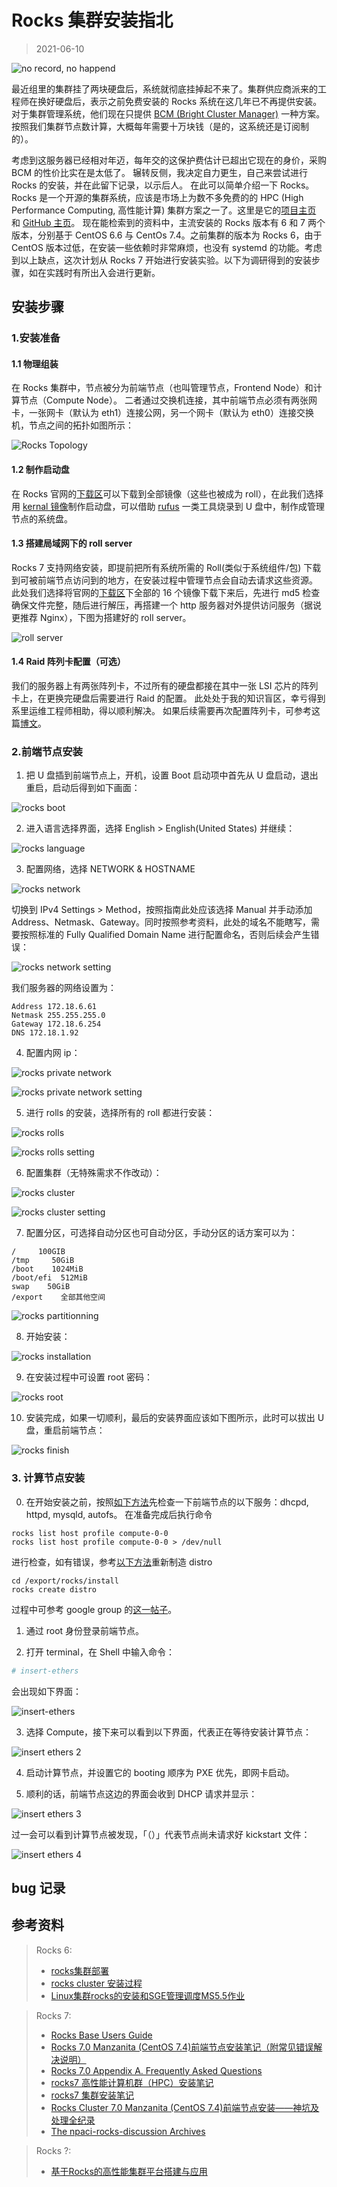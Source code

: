 # Rocks 集群安装指北

> 2021-06-10

![no record, no happend](../img/record-happend.jpeg)

最近组里的集群挂了两块硬盘后，系统就彻底挂掉起不来了。集群供应商派来的工程师在换好硬盘后，表示之前免费安装的 Rocks 系统在这几年已不再提供安装。
对于集群管理系统，他们现在只提供 [BCM (Bright Cluster Manager)](https://www.brightcomputing.com/brightclustermanager) 一种方案。
按照我们集群节点数计算，大概每年需要十万块钱（是的，这系统还是订阅制的）。

考虑到这服务器已经相对年迈，每年交的这保护费估计已超出它现在的身价，采购 BCM 的性价比实在是太低了。
辗转反侧，我决定自力更生，自己来尝试进行 Rocks 的安装，并在此留下记录，以示后人。
在此可以简单介绍一下 Rocks。Rocks 是一个开源的集群系统，应该是市场上为数不多免费的的 HPC (High Performance Computing, 高性能计算) 集群方案之一了。这里是它的[项目主页](http://www.rocksclusters.org/) 和 [GitHub 主页](https://github.com/rocksclusters)。
现在能检索到的资料中，主流安装的 Rocks 版本有 6 和 7 两个版本，分别基于 CentOS 6.6 与 CentOs 7.4。之前集群的版本为 Rocks 6，由于 CentOS 版本过低，在安装一些依赖时非常麻烦，也没有 systemd 的功能。考虑到以上缺点，这次计划从 Rocks 7 开始进行安装实验。以下为调研得到的安装步骤，如在实践时有所出入会进行更新。

## 安装步骤

### 1.安装准备

#### 1.1 物理组装

在 Rocks 集群中，节点被分为前端节点（也叫管理节点，Frontend Node）和计算节点（Compute Node）。
二者通过交换机连接，其中前端节点必须有两张网卡，一张网卡（默认为 eth1）连接公网，另一个网卡（默认为 eth0）连接交换机，节点之间的拓扑如图所示：

![Rocks Topology](../img/rocks-topo.png)

#### 1.2 制作启动盘

在 Rocks 官网的[下载区](http://www.rocksclusters.org/downloads/2017-12-01-download-rocks-7-0-manzanita.html)可以下载到全部镜像（这些也被成为 roll），在此我们选择用 [kernal 镜像](http://central-7-0-x86-64.rocksclusters.org/isos/kernel-7.0-0.x86_64.disk1.iso)制作启动盘，可以借助 [rufus](https://rufus.ie/en_US/) 一类工具烧录到 U 盘中，制作成管理节点的系统盘。

#### 1.3 搭建局域网下的 roll server

Rocks 7 支持网络安装，即提前把所有系统所需的 Roll(类似于系统组件/包) 下载到可被前端节点访问到的地方，在安装过程中管理节点会自动去请求这些资源。
此处我们选择将官网的[下载区](http://www.rocksclusters.org/downloads/2017-12-01-download-rocks-7-0-manzanita.html)下全部的 16 个镜像下载下来后，先进行 md5 检查确保文件完整，随后进行解压，再搭建一个 http 服务器对外提供访问服务（据说更推荐 Nginx），下图为搭建好的 roll server。

![roll server](../img/roll-server.png)

#### 1.4 Raid 阵列卡配置（可选）

我们的服务器上有两张阵列卡，不过所有的硬盘都接在其中一张 LSI 芯片的阵列卡上，在更换完硬盘后需要进行 Raid 的配置。
此处处于我的知识盲区，幸亏得到系里运维工程师相助，得以顺利解决。
如果后续需要再次配置阵列卡，可参考这篇[博文](https://www.yeboyzq.com/yingjianweihu/942.html)。

### 2.前端节点安装

1. 把 U 盘插到前端节点上，开机，设置 Boot 启动项中首先从 U 盘启动，退出重启，启动后得到如下画面：

![rocks boot](../img/rocks-boot.webp)

2. 进入语言选择界面，选择 English > English(United States) 并继续：

![rocks language](../img/rocks-language.webp)

3. 配置网络，选择 NETWORK & HOSTNAME

![rocks network](../img/rocks-network.webp)

切换到 IPv4 Settings > Method，按照指南此处应该选择 Manual 并手动添加 Address、Netmask、Gateway。同时按照参考资料，此处的域名不能瞎写，需要按照标准的 Fully Qualified Domain Name 进行配置命名，否则后续会产生错误：

![rocks network setting](../img/rocks-network-setting.webp)

我们服务器的网络设置为：
```
Address 172.18.6.61
Netmask 255.255.255.0
Gateway 172.18.6.254
DNS 172.18.1.92
```

4. 配置内网 ip：

![rocks private network](../img/rocks-private-network.webp)
   
![rocks private network setting](../img/rocks-private-network-setting.webp)

5. 进行 rolls 的安装，选择所有的 roll 都进行安装：

![rocks rolls](../img/rocks-rolls.webp)

![rocks rolls setting](../img/rocks-rolls-setting.webp)

6. 配置集群（无特殊需求不作改动）：

![rocks cluster](../img/rocks-cluster.webp)

![rocks cluster setting](../img/rocks-cluster-setting.webp)

7. 配置分区，可选择自动分区也可自动分区，手动分区的话方案可以为：

```
/     100GIB
/tmp     50GiB
/boot    1024MiB
/boot/efi  512MiB
swap    50GiB
/export    全部其他空间
```

![rocks partitionning](../img/rocks-partitioning.png)

8. 开始安装：

![rocks installation](../img/rocks-installation.webp)

9. 在安装过程中可设置 root 密码：

![rocks root](../img/rocks-root.png)

10. 安装完成，如果一切顺利，最后的安装界面应该如下图所示，此时可以拔出 U 盘，重启前端节点：

![rocks finish](../img/rocks-finish.png)


### 3. 计算节点安装

0. 在开始安装之前，按照[如下方法](http://central-7-0-x86-64.rocksclusters.org/roll-documentation/base/7.0/faq-installation.html#COMPUTE-KICKSTART-FILE)先检查一下前端节点的以下服务：dhcpd, httpd, mysqld, autofs。
在准备完成后执行命令
```
rocks list host profile compute-0-0
rocks list host profile compute-0-0 > /dev/null
```
进行检查，如有错误，参考[以下方法](https://lists.sdsc.edu/pipermail/npaci-rocks-discussion/2015-April/067307.html)重新制造 distro
```
cd /export/rocks/install
rocks create distro
```
过程中可参考 google group 的[这一帖子](https://groups.google.com/g/rocks-clusters/c/Vx8YqVaRpXI/m/GHHNlrl0ajkJ)。

1. 通过 root 身份登录前端节点。

2. 打开 terminal，在 Shell 中输入命令：

```bash
# insert-ethers
```

会出现如下界面：

![insert-ethers](../img/insert-ethers-1.png)

3. 选择 Compute，接下来可以看到以下界面，代表正在等待安装计算节点：

![insert ethers 2](../img/insert-ethers-2.png)

4. 启动计算节点，并设置它的 booting 顺序为 PXE 优先，即网卡启动。

5. 顺利的话，前端节点这边的界面会收到 DHCP 请求并显示：

![insert ethers 3](../img/insert-ethers-3.png)

过一会可以看到计算节点被发现，「（）」代表节点尚未请求好 kickstart 文件：

![insert ethers 4](../img/insert-ethers-4.png)

## bug 记录



## 参考资料

> Rocks 6:
> - [rocks集群部署](https://blog.51cto.com/wenzengliu/1871118)
> - [rocks cluster 安装过程](https://blog.whatsroot.xyz/2017/05/08/rocks-install/)
> - [Linux集群rocks的安装和SGE管理调度MS5.5作业](http://muchong.com/t-4547872-1)

> Rocks 7:
> - [Rocks Base Users Guide](http://central-7-0-x86-64.rocksclusters.org/roll-documentation/base/7.0/index.html)
> - [Rocks 7.0 Manzanita (CentOS 7.4)前端节点安装笔记（附常见错误解决说明）](https://www.jianshu.com/p/9e03ff1a6d30)
> - [Rocks 7.0 Appendix A. Frequently Asked Questions](http://central-7-0-x86-64.rocksclusters.org/roll-documentation/base/7.0/faq-installation.html#COMPUTE-KICKSTART-FILE)
> - [rocks7 高性能计算机群（HPC）安装笔记](https://zhuanlan.zhihu.com/p/166168966)
> - [rocks7 集群安装笔记](https://www.omicsclass.com/article/1399)
> - [Rocks Cluster 7.0 Manzanita (CentOS 7.4)前端节点安装——神坑及处理全纪录](http://bbs.keinsci.com/thread-19823-1-1.html)
> - [The npaci-rocks-discussion Archives](https://lists.sdsc.edu/pipermail/npaci-rocks-discussion/)

> Rocks ?:
> - [基于Rocks的高性能集群平台搭建与应用](http://manu46.magtech.com.cn/ces/CN/article/downloadArticleFile.do?attachType=PDF&id=8940)